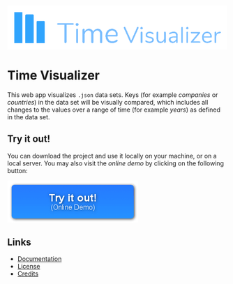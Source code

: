 
[![Logo showing three blue vertical bars and the headline 'Time Visualizer'.](/doc/img/time-visualizer-logo.png)](#)

# Time Visualizer

This web app visualizes `.json` data sets. Keys (for example *companies* or *countries*) in the data set will be visually compared, which includes all changes to the values over a range of time (for example *years*) as defined in the data set.

## Try it out!

You can download the project and use it locally on your machine, or on a local server. You may also visit the *online demo* by clicking on the following button:

[![Show the online demo](/doc/img/web_demo_button.png)](https://christiandunkel.github.io/time-visualizer/)

## Links
- [Documentation](/doc/documentation.md)
- [License](LICENSE.md)
- [Credits](/doc/credits.md)

